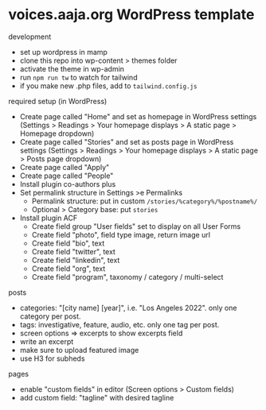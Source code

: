 # voices.aaja.org WordPress template

development
- set up wordpress in mamp
- clone this repo into wp-content > themes folder
- activate the theme in wp-admin
- run `npm run tw` to watch for tailwind
- if you make new .php files, add to `tailwind.config.js`

required setup (in WordPress)
- Create page called "Home" and set as homepage in WordPress settings (Settings > Readings > Your homepage displays > A static page > Homepage dropdown)
- Create page called "Stories" and set as posts page in WordPress settings (Settings > Readings > Your homepage displays > A static page > Posts page dropdown)
- Create page called "Apply"
- Create page called "People"
- Install plugin co-authors plus
- Set permalink structure in Settings >e Permalinks
    - Permalink structure: put in custom `/stories/%category%/%postname%/`
    - Optional > Category base: put `stories`
- Install plugin ACF
    - Create field group "User fields" set to display on all User Forms
    - Create field "photo", field type image, return image url
    - Create field "bio", text
    - Create field "twitter", text
    - Create field "linkedin", text
    - Create field "org", text
    - Create field "program", taxonomy / category / multi-select

posts
- categories: "[city name] [year]", i.e. "Los Angeles 2022". only one category per post.
- tags: investigative, feature, audio, etc. only one tag per post.
- screen options => excerpts to show excerpts field
- write an excerpt
- make sure to upload featured image
- use H3 for subheds

pages
- enable "custom fields" in editor (Screen options > Custom fields)
- add custom field: "tagline" with desired tagline